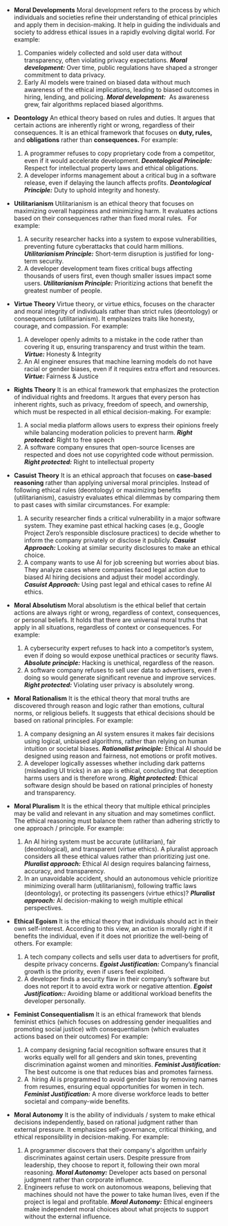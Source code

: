 
- **Moral Developments**
	Moral development refers to the process by which individuals and societies refine their understanding of ethical principles and apply them in decision-making. It help in guiding the individuals and society to address ethical issues in a rapidly evolving digital world.
	For example:
	1. Companies widely collected and sold user data without transparency, often violating privacy expectations.
	   **_Moral development:_** Over time, public regulations have shaped a stronger commitment to data privacy.
	2. Early AI models were trained on biased data without much awareness of the ethical implications, leading to biased outcomes in hiring, lending, and policing.
	  **_Moral development:_**  As awareness grew, fair algorithms replaced biased algorithms.

- **Deontology**
	An ethical theory based on rules and duties. It argues that certain actions are inherently right or wrong, regardless of their consequences. It is an ethical framework that focuses on **duty, rules,** and **obligations** rather than **consequences.**
	For example:
	1. A programmer refuses to copy proprietary code from a competitor, even if it would accelerate development.
	   **_Deontological Principle:_** Respect for intellectual property laws and ethical obligations.
	2. A developer informs management about a critical bug in a software release, even if delaying the launch affects profits.
	   **_Deontological Principle:_** Duty to uphold integrity and honesty.

- **Utilitarianism**
	Utilitarianism is an ethical theory that focuses on maximizing overall happiness and minimizing harm. It evaluates actions based on their consequences rather than fixed moral rules.  
	For example:
	1. A security researcher hacks into a system to expose vulnerabilities, preventing future cyberattacks that could harm millions.
	   **_Utilitarianism Principle:_** Short-term disruption is justified for long-term security.
	2. A developer development team fixes critical bugs affecting thousands of users first, even though smaller issues impact some users.
	   **_Utilitarianism Principle:_** Prioritizing actions that benefit the greatest number of people.

- **Virtue Theory**
	Virtue theory, or virtue ethics, focuses on the character and moral integrity of individuals rather than strict rules (deontology) or consequences (utilitarianism). It emphasizes traits like honesty, courage, and compassion.
	For example:
	1. A developer openly admits to a mistake in the code rather than covering it up, ensuring transparency and trust within the team.
	   **_Virtue:_** Honesty & Integrity
	2. An AI engineer ensures that machine learning models do not have racial or gender biases, even if it requires extra effort and resources.	
	   **_Virtue:_** Fairness & Justice

- **Rights Theory**
	It is an ethical framework that emphasizes the protection of individual rights and freedoms. It argues that every person has inherent rights, such as privacy, freedom of speech, and ownership, which must be respected in all ethical decision-making.
	For example:
	1. A social media platform allows users to express their opinions freely while balancing moderation policies to prevent harm.
	   **_Right protected:_** Right to free speech
	2. A software company ensures that open-source licenses are respected and does not use copyrighted code without permission.
	   **_Right protected:_** Right to intellectual property

- **Casuist Theory**
	It is an ethical approach that focuses on **case-based reasoning** rather than applying universal moral principles. Instead of following ethical rules (deontology) or maximizing benefits (utilitarianism), casuistry evaluates ethical dilemmas by comparing them to past cases with similar circumstances.
	For example:
	1. A security researcher finds a critical vulnerability in a major software system. They examine past ethical hacking cases (e.g., Google Project Zero’s responsible disclosure practices) to decide whether to inform the company privately or disclose it publicly.
	   **_Casuist Approach:_** Looking at similar security disclosures to make an ethical choice.
	2. A company wants to use AI for job screening but worries about bias. They analyze cases where companies faced legal action due to biased AI hiring decisions and adjust their model accordingly.
	   **_Casuist Approach:_** Using past legal and ethical cases to refine AI ethics.

- **Moral Absolutism**
	Moral absolutism is the ethical belief that certain actions are always right or wrong, regardless of context, consequences, or personal beliefs. It holds that there are universal moral truths that apply in all situations, regardless of context or consequences.
	For example:
	1. A cybersecurity expert refuses to hack into a competitor’s system, even if doing so would expose unethical practices or security flaws.
	   **_Absolute principle:_** Hacking is unethical, regardless of the reason.
	2. A software company refuses to sell user data to advertisers, even if doing so would generate significant revenue and improve services.
	   **_Right protected:_** Violating user privacy is absolutely wrong.

- **Moral Rationalism**
	It is the ethical theory that moral truths are discovered through reason and logic rather than emotions, cultural norms, or religious beliefs. It suggests that ethical decisions should be based on rational principles.
	For example:
	1. A company designing an AI system ensures it makes fair decisions using logical, unbiased algorithms, rather than relying on human intuition or societal biases.
	   **_Rationalist principle:_** Ethical AI should be designed using reason and fairness, not emotions or profit motives.
	2. A developer logically assesses whether including dark patterns (misleading UI tricks) in an app is ethical, concluding that deception harms users and is therefore wrong.
	   **_Right protected:_** Ethical software design should be based on rational principles of honesty and transparency.

- **Moral Pluralism**
	It is the ethical theory that multiple ethical principles may be valid and relevant in any situation and may sometimes conflict. The ethical reasoning must balance them rather than adhering strictly to one approach / principle.
	For example:
	1. An AI hiring system must be accurate (utilitarian), fair (deontological), and transparent (virtue ethics). A pluralist approach considers all these ethical values rather than prioritizing just one.
	   **_Pluralist approach:_** Ethical AI design requires balancing fairness, accuracy, and transparency.
	2. In an unavoidable accident, should an autonomous vehicle prioritize minimizing overall harm (utilitarianism), following traffic laws (deontology), or protecting its passengers (virtue ethics)?
	   **_Pluralist approach:_** AI decision-making to weigh multiple ethical perspectives.

- **Ethical Egoism**
	It is the ethical theory that individuals should act in their own self-interest. According to this view, an action is morally right if it benefits the individual, even if it does not prioritize the well-being of others.
	For example:
	1. A tech company collects and sells user data to advertisers for profit, despite privacy concerns.
	   **_Egoist Justification:_** Company’s financial growth is the priority, even if users feel exploited.
	2. A developer finds a security flaw in their company’s software but does not report it to avoid extra work or negative attention.
	   **_Egoist Justification::_** Avoiding blame or additional workload benefits the developer personally.

- **Feminist Consequentialism**
	It is an ethical framework that blends feminist ethics (which focuses on addressing gender inequalities and promoting social justice) with consequentialism (which evaluates actions based on their outcomes)
	For example:
	1. A company designing facial recognition software ensures that it works equally well for all genders and skin tones, preventing discrimination against women and minorities.
	   **_Feminist Justification:_** The best outcome is one that reduces bias and promotes fairness.
	2. A  hiring AI is programmed to avoid gender bias by removing names from resumes, ensuring equal opportunities for women in tech.
	   **_Feminist Justification:_** A more diverse workforce leads to better societal and company-wide benefits.

- **Moral Autonomy**
	It is the ability of individuals / system to make ethical decisions independently, based on rational judgment rather than external pressure. It emphasizes self-governance, critical thinking, and ethical responsibility in decision-making.
	For example:
	1. A programmer discovers that their company's algorithm unfairly discriminates against certain users. Despite pressure from leadership, they choose to report it, following their own moral reasoning.
	   **_Moral Autonomy:_** Developer acts based on personal judgment rather than corporate influence.
	2. Engineers refuse to work on autonomous weapons, believing that machines should not have the power to take human lives, even if the project is legal and profitable.
	   **_Moral Autonomy:_** Ethical engineers make independent moral choices about what projects to support without the external influence.